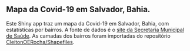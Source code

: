## Mapa da Covid-19 em Salvador, Bahia.

Este Shiny app traz um mapa da Covid-19 em Salvador, Bahia, com estatísticas por bairros.
A fonte de dados é o [site da Secretaria Municipal de Saúde](http://www.saude.salvador.ba.gov.br/covid/indicadorescovid/).
As camadas dos bairros foram importadas do repositório
[CleitonOERocha/Shapefiles](https://github.com/CleitonOERocha/Shapefiles).
